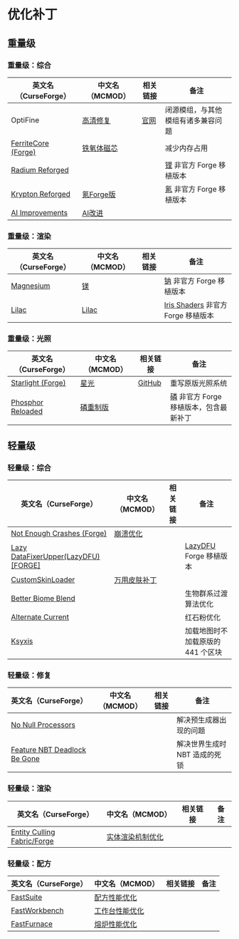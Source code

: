 # 优化补丁

## 重量级

### 重量级：综合

| 英文名（CurseForge）                                                              | 中文名（MCMOD）                                    | 相关链接                          | 备注                                                             |
| --------------------------------------------------------------------------------- | -------------------------------------------------- | --------------------------------- | ---------------------------------------------------------------- |
| OptiFine                                                                          | [高清修复](https://www.mcmod.cn/class/36.html)     | [官网](https://optifine.net/home) | 闭源模组，与其他模组有诸多兼容问题                               |
| [FerriteCore (Forge)](https://www.curseforge.com/minecraft/mc-mods/ferritecore)   | [铁氧体磁芯](https://www.mcmod.cn/class/3888.html) |                                   | 减少内存占用                                                     |
| [Radium Reforged](https://www.curseforge.com/minecraft/mc-mods/radium-reforged)   |                                                    |                                   | [锂](https://www.mcmod.cn/class/2292.html) 非官方 Forge 移植版本 |
| [Krypton Reforged](https://www.curseforge.com/minecraft/mc-mods/krypton-reforged) | [氪Forge版](https://www.mcmod.cn/class/5146.html)  |                                   | [氪](https://www.mcmod.cn/class/3399.html) 非官方 Forge 移植版本 |
| [AI Improvements](https://www.curseforge.com/minecraft/mc-mods/ai-improvements)   | [AI改进](https://www.mcmod.cn/class/1480.html)     |                                   |                                                                  |

### 重量级：渲染

| 英文名（CurseForge）                                                      | 中文名（MCMOD）                               | 相关链接 | 备注                                                                       |
| ------------------------------------------------------------------------- | --------------------------------------------- | -------- | -------------------------------------------------------------------------- |
| [Magnesium](https://www.curseforge.com/minecraft/mc-mods/sodium-reforged) | [镁](https://www.mcmod.cn/class/4898.html)    |          | [钠](https://www.mcmod.cn/class/2785.html) 非官方 Forge 移植版本           |
| [Lilac](https://www.curseforge.com/minecraft/mc-mods/iris-reforged)       | [Lilac](https://www.mcmod.cn/class/5109.html) |          | [Iris Shaders](https://www.mcmod.cn/class/3697.html) 非官方 Forge 移植版本 |

### 重量级：光照

| 英文名（CurseForge）                                                                | 中文名（MCMOD）                                  | 相关链接                                                  | 备注                                                                           |
| ----------------------------------------------------------------------------------- | ------------------------------------------------ | --------------------------------------------------------- | ------------------------------------------------------------------------------ |
| [Starlight (Forge)](https://www.curseforge.com/minecraft/mc-mods/starlight-forge)   | [星光](https://www.mcmod.cn/class/3303.html)     | [GitHub](https://github.com/Tuinity/Starlight/tree/forge) | 重写原版光照系统                                                               |
| [Phosphor Reloaded](https://www.curseforge.com/minecraft/mc-mods/phosphor-reloaded) | [磷重制版](https://www.mcmod.cn/class/5477.html) |                                                           | [磷](https://www.mcmod.cn/class/1766.html) 非官方 Forge 移植版本，包含最新补丁 |

## 轻量级

### 轻量级：综合

| 英文名（CurseForge）                                                                                | 中文名（MCMOD）                                     | 相关链接 | 备注                                                           |
| --------------------------------------------------------------------------------------------------- | --------------------------------------------------- | -------- | -------------------------------------------------------------- |
| [Not Enough Crashes (Forge)](https://www.curseforge.com/minecraft/mc-mods/not-enough-crashes-forge) | [崩溃优化](https://www.mcmod.cn/class/2441.html)    |          |                                                                |
| [Lazy DataFixerUpper(LazyDFU) [FORGE]](https://www.curseforge.com/minecraft/mc-mods/lazy-dfu-forge) |                                                     |          | [LazyDFU](https://www.mcmod.cn/class/3407.html) Forge 移植版本 |
| [CustomSkinLoader](https://www.curseforge.com/minecraft/mc-mods/customskinloader)                   | [万用皮肤补丁](https://www.mcmod.cn/class/883.html) |          |                                                                |
| [Better Biome Blend](https://www.curseforge.com/minecraft/mc-mods/better-biome-blend)               |                                                     |          | 生物群系过渡算法优化                                           |
| [Alternate Current](https://www.curseforge.com/minecraft/mc-mods/alternate-current)                 |                                                     |          | 红石粉优化                                                     |
| [Ksyxis](https://www.curseforge.com/minecraft/mc-mods/ksyxis)                                       |                                                     |          | 加载地图时不加载原版的 441 个区块                              |

### 轻量级：修复

| 英文名（CurseForge）                                                                                      | 中文名（MCMOD） | 相关链接 | 备注                          |
| --------------------------------------------------------------------------------------------------------- | --------------- | -------- | ----------------------------- |
| [No Null Processors](https://www.curseforge.com/minecraft/mc-mods/no-null-processors)                     |                 |          | 解决预生成器出现的问题        |
| [Feature NBT Deadlock Be Gone](https://www.curseforge.com/minecraft/mc-mods/feature-nbt-deadlock-be-gone) |                 |          | 解决世界生成时 NBT 造成的死锁 |

### 轻量级：渲染

| 英文名（CurseForge）                                                                      | 中文名（MCMOD）                                          | 相关链接 | 备注 |
| ----------------------------------------------------------------------------------------- | -------------------------------------------------------- | -------- | ---- |
| [Entity Culling Fabric/Forge](https://www.curseforge.com/minecraft/mc-mods/entityculling) | [实体渲染机制优化](https://www.mcmod.cn/class/3629.html) |          |      |

### 轻量级：配方

| 英文名（CurseForge）                                                        | 中文名（MCMOD）                                        | 相关链接 | 备注 |
| --------------------------------------------------------------------------- | ------------------------------------------------------ | -------- | ---- |
| [FastSuite](https://www.curseforge.com/minecraft/mc-mods/fastsuite)         | [配方性能优化](https://www.mcmod.cn/class/3822.html)   |          |      |
| [FastWorkbench](https://www.curseforge.com/minecraft/mc-mods/fastworkbench) | [工作台性能优化](https://www.mcmod.cn/class/1486.html) |          |      |
| [FastFurnace](https://www.curseforge.com/minecraft/mc-mods/fastfurnace)     | [熔炉性能优化](https://www.mcmod.cn/class/1485.html)   |          |      |
